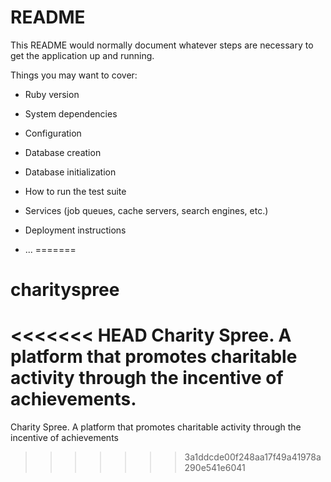 
# README

This README would normally document whatever steps are necessary to get the
application up and running.

Things you may want to cover:

* Ruby version

* System dependencies

* Configuration

* Database creation

* Database initialization

* How to run the test suite

* Services (job queues, cache servers, search engines, etc.)

* Deployment instructions

* ...
=======
# charityspree
<<<<<<< HEAD
Charity Spree. A platform that promotes charitable activity through the incentive of achievements.
=======
Charity Spree. A platform that promotes charitable activity through the incentive of achievements

>>>>>>> 3a1ddcde00f248aa17f49a41978a290e541e6041
